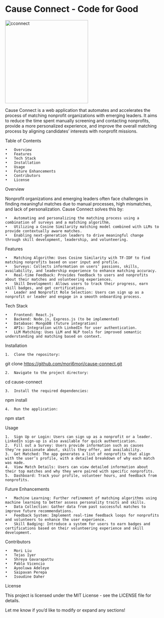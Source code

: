 # Cause Connect - Code for Good
<img width="270" alt="cconnect" src="https://github.com/user-attachments/assets/0b6d5b6d-c3a2-426a-80cc-92fdfa74964b">


Cause Connect is a web application that automates and accelerates the process of matching nonprofit organizations with emerging leaders. It aims to reduce the time spent manually screening and contacting nonprofits, provide a more personalized experience, and improve the overall matching process by aligning candidates’ interests with nonprofit missions.

Table of Contents

	•	Overview
	•	Features
	•	Tech Stack
	•	Installation
	•	Usage
	•	Future Enhancements
	•	Contributors
	•	License

Overview

Nonprofit organizations and emerging leaders often face challenges in finding meaningful matches due to manual processes, high mismatches, and lack of personalization. Cause Connect solves this by:

	•	Automating and personalizing the matching process using a combination of surveys and a matching algorithm.
	•	Utilizing a Cosine Similarity matching model combined with LLMs to provide contextually aware matches.
	•	Enabling next-generation leaders to drive meaningful change through skill development, leadership, and volunteering.

Features

	•	Matching Algorithm: Uses Cosine Similarity with TF-IDF to find matching nonprofits based on user input and profile.
	•	Surveys: Collects information on users’ passions, skills, availability, and leadership experience to enhance matching accuracy.
	•	Real-time Feedback: Provides feedback to users and nonprofits about their matches and volunteering experiences.
	•	Skill Development: Allows users to track their progress, earn skill badges, and get certifications.
	•	Leader and Nonprofit Role Selection: Users can sign up as a nonprofit or leader and engage in a smooth onboarding process.

Tech Stack

	•	Frontend: React.js
	•	Backend: Node.js, Express.js (to be implemented)
	•	Database: MongoDB (future integration)
	•	APIs: Integration with LinkedIn for user authentication.
	•	LLM Matching: Uses LLM and NLP tools for improved semantic understanding and matching based on context.

Installation

	1.	Clone the repository:

git clone https://github.com/mori6mori/cause-connect.git


	2.	Navigate to the project directory:

cd cause-connect


	3.	Install the required dependencies:

npm install


	4.	Run the application:

npm start



Usage

	1.	Sign Up or Login: Users can sign up as a nonprofit or a leader. LinkedIn sign-up is also available for quick authentication.
	2.	Fill out a Survey: Users provide information such as causes they’re passionate about, skills they offer, and availability.
	3.	Get Matched: The app generates a list of nonprofits that align with the user’s profile, with a detailed breakdown of why each match was made.
	4.	View Match Details: Users can view detailed information about their top matches and why they were paired with specific nonprofits.
	5.	Dashboard: Track your profile, volunteer hours, and feedback from nonprofits.

Future Enhancements

	•	Machine Learning: Further refinement of matching algorithms using machine learning to better assess personality traits and skills.
	•	Data Collection: Gather data from past successful matches to improve future recommendations.
	•	Feedback System: Implement real-time feedback loops for nonprofits and volunteers to enhance the user experience.
	•	Skill Badging: Introduce a system for users to earn badges and certifications based on their volunteering experience and skill development.

Contributors

	•	Mori Liu
	•	Tejas Iyer
	•	Shreya Gavarapattu
	•	Pablo Vicencio
	•	Ayooluwa Adeleye
	•	Saipavan Perepa
	•	Isoudine Daher

License

This project is licensed under the MIT License - see the LICENSE file for details.

Let me know if you’d like to modify or expand any sections!
